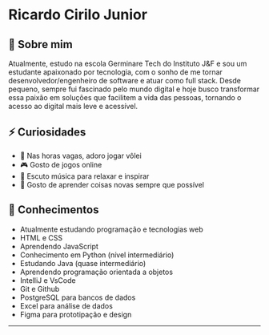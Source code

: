# Ricardo Cirilo Junior

## 🚀 Sobre mim

  Atualmente, estudo na escola Germinare Tech do Instituto J&F e sou um estudante apaixonado por tecnologia, com o sonho de me tornar desenvolvedor/engenheiro de software e atuar como full stack. Desde pequeno, sempre fui fascinado pelo mundo digital e hoje busco transformar essa paixão em soluções que facilitem a vida das pessoas, tornando o acesso ao digital mais leve e acessível.
  
## ⚡ Curiosidades

- 🏐 Nas horas vagas, adoro jogar vôlei
- 🎮 Gosto de jogos online
- 🎵 Escuto música para relaxar e inspirar
- 📒 Gosto de aprender coisas novas sempre que possível

## 🧠 Conhecimentos
- Atualmente estudando programação e tecnologias web
- HTML e CSS
- Aprendendo JavaScript
- Conhecimento em Python (nível intermediário)
- Estudando Java (quase intermediário)
- Aprendendo programação orientada a objetos
- IntelliJ e VsCode
- Git e Github
- PostgreSQL para bancos de dados
- Excel para análise de dados
- Figma para prototipação e design
---


<!--
[![Top Langs](https://github-readme-stats.vercel.app/api/top-langs/?username=RicardoCiriloJunior&layout=compact)](https://github.com/anuraghazra/github-readme-stats)
-->

